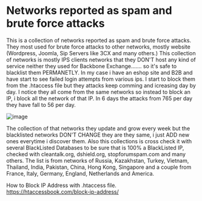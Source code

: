 # Networks reported as spam and brute force attacks
This is a collection of networks reported as spam and brute force attacks. They most used for brute force attacks to other networks, mostly website (Wordpress, Joomla, Sip Servers like 3CX and many others.) This collection of networks is mostly IPS clients networks that they DON'T host any kind of service neither they used for Backbone Exchange....... so it's safe to blacklist them PERMANETLY. 
In my case i have an eshop site and B2B and have start to see failed login attempts from various ips. I start to block them from the .htaccess file but they attacks keep comming and icreasing day by day. I notice they all come from the same networks so instead to block an IP, i block all the network of that IP. In 6 days the attacks from 765 per day they have fall to 56 per day. 

![image](https://user-images.githubusercontent.com/59120441/189522671-bfe98d9e-ea90-409b-a64e-fa428d167ece.png)

The collection of that networks they update and grow every week but the blacklisted networks DON'T CHANGE they are they same, i just ADD new ones everytime i discover them. Also this collections is cross check it with several BlackListed Databases to be sure that is 100% a BlackListed IP, checked with cleantalk.org, dshield.org, stopforumspam.com and many others.
The list is from networks of Russia, Kazakhstan, Turkey, Vietnam, Thailand, India, Pakistan, China, Hong Kong, Singapore and a couple from France, Italy, Germany, England, Netherlands and America.

How to Block IP Address with .htaccess file.
https://htaccessbook.com/block-ip-address/
